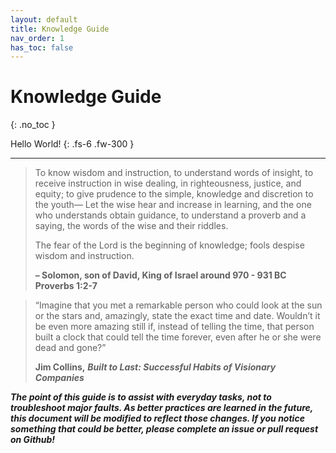 ```yaml
---
layout: default
title: Knowledge Guide
nav_order: 1
has_toc: false
---
```


# Knowledge Guide
{: .no_toc }

Hello World!
{: .fs-6 .fw-300 }

---

> To know wisdom and instruction, to understand words of insight, to receive instruction in wise dealing, in righteousness, justice, and equity; to give prudence to the simple, knowledge and discretion to the youth— Let the wise hear and increase in learning, and the one who understands obtain guidance, to understand a proverb and a saying, the words of the wise and their riddles.
>
> The fear of the Lord is the beginning of knowledge; fools despise wisdom and instruction.
>
> **– Solomon, son of David, King of Israel around 970 - 931 BC   
> Proverbs 1:2-7**

> “Imagine that you met a remarkable person who could look at the sun or the stars and, amazingly, state the exact time and date. Wouldn’t it be even more amazing still if, instead of telling the time, that person built a clock that could tell the time forever, even after he or she were dead and gone?” 
>
> **Jim Collins,** _**Built to Last: Successful Habits of Visionary Companies**_

_**The point of this guide is to assist with everyday tasks, not to troubleshoot major faults. As better practices are learned in the future, this document will be modified to reflect those changes. If you notice something that could be better, please complete an issue or pull request on Github!**_

